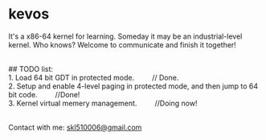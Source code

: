 # kevos

It's a x86-64 kernel for learning. Someday it may be an industrial-level kernel. Who knows? Welcome to communicate and finish it together!

<br>
## TODO list:<br>
1. Load 64 bit GDT in protected mode.&nbsp; &nbsp; &nbsp; &nbsp; &nbsp;// Done. <br>
2. Setup and enable 4-level paging in protected mode, and then jump to 64 bit code.&nbsp; &nbsp; &nbsp; &nbsp; &nbsp;//Done! <br>
3. Kernel virtual memery management.&nbsp; &nbsp; &nbsp; &nbsp; &nbsp;//Doing now!<br>

<br>Contact with me: skl510006@gmail.com
